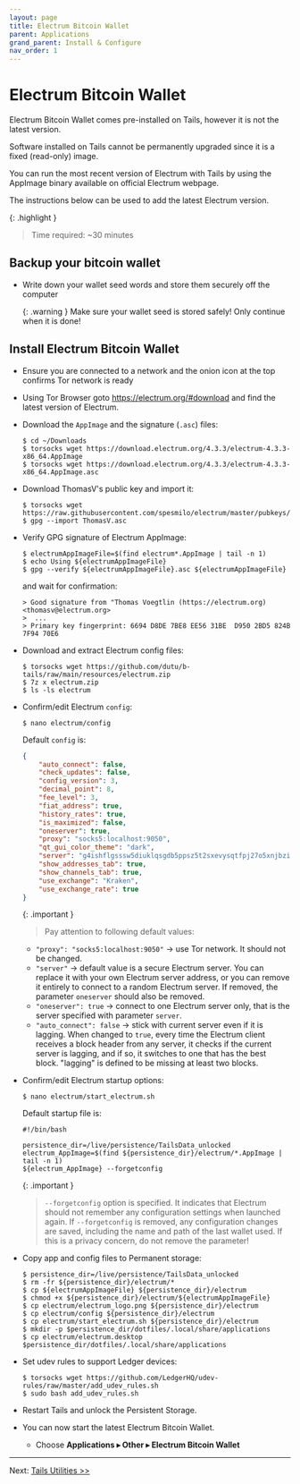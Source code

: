 ```yaml
---
layout: page
title: Electrum Bitcoin Wallet
parent: Applications
grand_parent: Install & Configure
nav_order: 1
---
```


# Electrum Bitcoin Wallet

Electrum Bitcoin Wallet comes pre-installed on Tails, however it is not the latest version.

Software installed on Tails cannot be permanently upgraded since it is a fixed (read-only) image.

You can run the most recent version of Electrum with Tails by using the AppImage binary available on official Electrum webpage.

The instructions below can be used to add the latest Electrum version.

{: .highlight }
> Time required: ~30 minutes


## Backup your bitcoin wallet

* Write down your wallet seed words and store them securely off the computer

  {: .warning }
  Make sure your wallet seed is stored safely! Only continue when it is done!


## Install Electrum Bitcoin Wallet

* Ensure you are connected to a network and the onion icon at the top confirms Tor network is ready


* Using Tor Browser goto https://electrum.org/#download and find the latest version of Electrum.


* Download the `AppImage` and the signature (`.asc`) files:
  ```shell
  $ cd ~/Downloads
  $ torsocks wget https://download.electrum.org/4.3.3/electrum-4.3.3-x86_64.AppImage
  $ torsocks wget https://download.electrum.org/4.3.3/electrum-4.3.3-x86_64.AppImage.asc
  ```


* Download ThomasV's public key and import it:
  ```shell
  $ torsocks wget https://raw.githubusercontent.com/spesmilo/electrum/master/pubkeys/ThomasV.asc
  $ gpg --import ThomasV.asc
  ```


* Verify GPG signature of Electrum AppImage:
  ```shell
  $ electrumAppImageFile=$(find electrum*.AppImage | tail -n 1)
  $ echo Using ${electrumAppImageFile}
  $ gpg --verify ${electrumAppImageFile}.asc ${electrumAppImageFile}
  ```
  and wait for confirmation:
  ```shell
  > Good signature from "Thomas Voegtlin (https://electrum.org) <thomasv@electrum.org>
  >  ...
  > Primary key fingerprint: 6694 D8DE 7BE8 EE56 31BE  D950 2BD5 824B 7F94 70E6
  ```


* Download and extract Electrum config files:
  ```shell
  $ torsocks wget https://github.com/dutu/b-tails/raw/main/resources/electrum.zip
  $ 7z x electrum.zip
  $ ls -ls electrum
  ```


* Confirm/edit Electrum `config`:
  ```shell
  $ nano electrum/config
  ```
  Default `config` is:
  ```json
  {
      "auto_connect": false,
      "check_updates": false,
      "config_version": 3,
      "decimal_point": 8,
      "fee_level": 3,
      "fiat_address": true,
      "history_rates": true,
      "is_maximized": false,
      "oneserver": true,
      "proxy": "socks5:localhost:9050",
      "qt_gui_color_theme": "dark",
      "server": "g4ishflgsssw5diuklqsgdb5ppsz5t2sxevysqtfpj27o5xnjbzit4qd.onion:50002:s",
      "show_addresses_tab": true,
      "show_channels_tab": true,
      "use_exchange": "Kraken",
      "use_exchange_rate": true
  }
  ```
  
  {: .important }
  > Pay attention to following default values:
    * `"proxy": "socks5:localhost:9050"` -> use Tor network. It should not be changed.
    * `"server"` -> default value is a secure Electrum server. You can replace it with your own Electrum server address, or you can remove it entirely to connect to a random Electrum server. If removed, the parameter `oneserver` should also be removed.
    * `"oneserver": true`  -> connect to one Electrum server only, that is the server specified with parameter `server`.
    * `"auto_connect": false` -> stick with current server even if it is lagging. When changed to `true`, every time the Electrum client receives a block header from any server, it checks if the current server is lagging, and if so, it switches to one that has the best block. "lagging" is defined to be missing at least two blocks. 


* Confirm/edit Electrum startup options:
  ```shell
  $ nano electrum/start_electrum.sh
  ```
  Default startup file is:
  ```shell
  #!/bin/bash
  
  persistence_dir=/live/persistence/TailsData_unlocked
  electrum_AppImage=$(find ${persistence_dir}/electrum/*.AppImage | tail -n 1)
  ${electrum_AppImage} --forgetconfig
  ```
  
  {: .important }
  > `--forgetconfig` option is specified. It indicates that Electrum should not remember any configuration settings when launched again. If `--forgetconfig` is removed, any configuration changes are saved, including the name and path of the last wallet used. If this is a privacy concern, do not remove the parameter!    


* Copy app and config files to Permanent storage:
  ```shell
  $ persistence_dir=/live/persistence/TailsData_unlocked
  $ rm -fr ${persistence_dir}/electrum/*
  $ cp ${electrumAppImageFile} ${persistence_dir}/electrum
  $ chmod +x ${persistence_dir}/electrum/${electrumAppImageFile}
  $ cp electrum/electrum_logo.png ${persistence_dir}/electrum
  $ cp electrum/config ${persistence_dir}/electrum
  $ cp electrum/start_electrum.sh ${persistence_dir}/electrum
  $ mkdir -p $persistence_dir/dotfiles/.local/share/applications
  $ cp electrum/electrum.desktop $persistence_dir/dotfiles/.local/share/applications
  ```


* Set udev rules to support Ledger devices:
  ```shell
  $ torsocks wget https://github.com/LedgerHQ/udev-rules/raw/master/add_udev_rules.sh
  $ sudo bash add_udev_rules.sh
  ```


* Restart Tails and unlock the Persistent Storage.


* You can now start the latest Electrum Bitcoin Wallet. 
  * Choose **Applications ▸ Other ▸ Electrum Bitcoin Wallet**


---
Next: [Tails Utilities >>](tails_utilities.html)